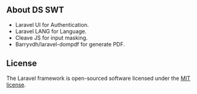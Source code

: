 
## About DS SWT

- Laravel UI for Authentication.
- Laravel LANG for Language.
- Cleave JS for input masking.
- Barryvdh/laravel-dompdf for generate PDF.

## License

The Laravel framework is open-sourced software licensed under the [MIT license](https://opensource.org/licenses/MIT).

